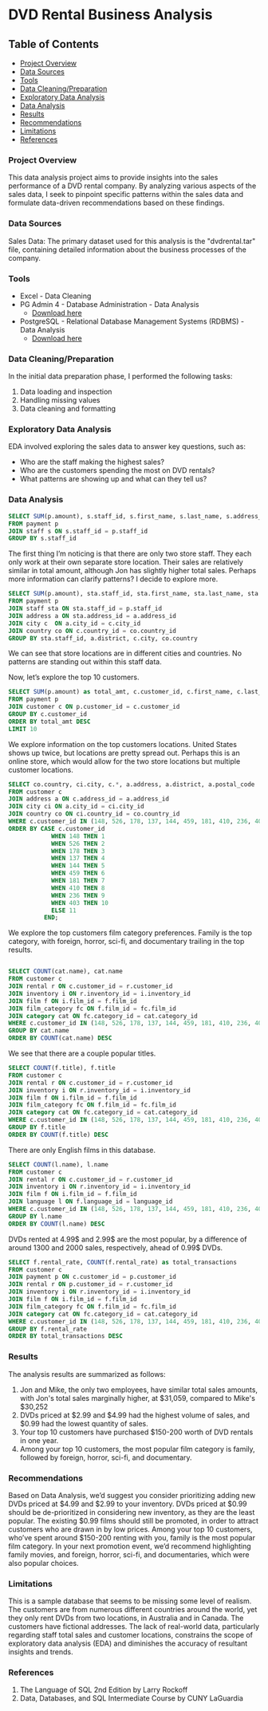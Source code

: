 # DVD Rental Business Analysis 

## Table of Contents

- [Project Overview](#project-overview)
- [Data Sources](#data-sources)
- [Tools](#tools)
- [Data Cleaning/Preparation](#data-cleaning-preparation)
- [Exploratory Data Analysis](#exploratory-data-analysis)
- [Data Analysis](#data-analysis)
- [Results](#results)
- [Recommendations](#recommendations)
- [Limitations](#limitations)
- [References](#references)

### Project Overview

This data analysis project aims to provide insights into the sales performance of a DVD rental company. By analyzing various aspects of the sales data, I seek to pinpoint specific patterns within the sales data and formulate data-driven recommendations based on these findings.

### Data Sources

Sales Data: The primary dataset used for this analysis is the "dvdrental.tar" file, containing detailed information about the business processes of the company.

### Tools

- Excel - Data Cleaning
- PG Admin 4 - Database Administration - Data Analysis
  - [Download here](https://www.pgadmin.org/download/pgadmin-4-windows/)
- PostgreSQL - Relational Database Management Systems (RDBMS) - Data Analysis
  - [Download here](https://www.postgresql.org/download/)

### Data Cleaning/Preparation

In the initial data preparation phase, I performed the following tasks:
1. Data loading and inspection
2. Handling missing values
3. Data cleaning and formatting

### Exploratory Data Analysis

EDA involved exploring the sales data to answer key questions, such as:

- Who are the staff making the highest sales?
- Who are the customers spending the most on DVD rentals?
- What patterns are showing up and what can they tell us?

### Data Analysis

```sql
SELECT SUM(p.amount), s.staff_id, s.first_name, s.last_name, s.address_id, s.store_id
FROM payment p
JOIN staff s ON s.staff_id = p.staff_id
GROUP BY s.staff_id
```
The first thing I’m noticing is that there are only two store staff. They each only work at their own separate store location. Their sales are relatively similar in total amount, although Jon has slightly higher total sales. Perhaps more information can clarify patterns? I decide to explore more.

```sql
SELECT SUM(p.amount), sta.staff_id, sta.first_name, sta.last_name, sta.address_id, sta.store_id, a.district, c.city, co.country
FROM payment p
JOIN staff sta ON sta.staff_id = p.staff_id
JOIN address a ON sta.address_id = a.address_id
JOIN city c  ON a.city_id = c.city_id
JOIN country co ON c.country_id = co.country_id
GROUP BY sta.staff_id, a.district, c.city, co.country
```
We can see that store locations are in different cities and countries. No patterns are standing out within this staff data.

Now, let’s explore the top 10 customers.

```sql
SELECT SUM(p.amount) as total_amt, c.customer_id, c.first_name, c.last_name,     c.store_id
FROM payment p
JOIN customer c ON p.customer_id = c.customer_id
GROUP BY c.customer_id
ORDER BY total_amt DESC
LIMIT 10
```
We explore information on the top customers locations. United States shows up twice, but locations are pretty spread out. Perhaps this is an online store, which would allow for the two store locations but multiple customer locations. 

```sql
SELECT co.country, ci.city, c.*, a.address, a.district, a.postal_code
FROM customer c
JOIN address a ON c.address_id = a.address_id
JOIN city ci ON a.city_id = ci.city_id
JOIN country co ON ci.country_id = co.country_id
WHERE c.customer_id IN (148, 526, 178, 137, 144, 459, 181, 410, 236, 403)
ORDER BY CASE c.customer_id
            WHEN 148 THEN 1
            WHEN 526 THEN 2
            WHEN 178 THEN 3
            WHEN 137 THEN 4
            WHEN 144 THEN 5
            WHEN 459 THEN 6
            WHEN 181 THEN 7
            WHEN 410 THEN 8
            WHEN 236 THEN 9
            WHEN 403 THEN 10
            ELSE 11
          END;
```
We explore the top customers film category preferences. Family is the top category, with foreign, horror, sci-fi, and documentary trailing in the top results.

```sql

SELECT COUNT(cat.name), cat.name
FROM customer c
JOIN rental r ON c.customer_id = r.customer_id
JOIN inventory i ON r.inventory_id = i.inventory_id
JOIN film f ON i.film_id = f.film_id
JOIN film_category fc ON f.film_id = fc.film_id
JOIN category cat ON fc.category_id = cat.category_id
WHERE c.customer_id IN (148, 526, 178, 137, 144, 459, 181, 410, 236, 403)
GROUP BY cat.name
ORDER BY COUNT(cat.name) DESC
```

We see that there are a couple popular titles. 

```sql
SELECT COUNT(f.title), f.title
FROM customer c
JOIN rental r ON c.customer_id = r.customer_id
JOIN inventory i ON r.inventory_id = i.inventory_id
JOIN film f ON i.film_id = f.film_id
JOIN film_category fc ON f.film_id = fc.film_id
JOIN category cat ON fc.category_id = cat.category_id
WHERE c.customer_id IN (148, 526, 178, 137, 144, 459, 181, 410, 236, 403)
GROUP BY f.title
ORDER BY COUNT(f.title) DESC
```
There are only English films in this database.

```sql
SELECT COUNT(l.name), l.name
FROM customer c
JOIN rental r ON c.customer_id = r.customer_id
JOIN inventory i ON r.inventory_id = i.inventory_id
JOIN film f ON i.film_id = f.film_id
JOIN language l ON f.language_id = language_id
WHERE c.customer_id IN (148, 526, 178, 137, 144, 459, 181, 410, 236, 403)
GROUP BY l.name
ORDER BY COUNT(l.name) DESC
```

DVDs rented at 4.99$ and 2.99$ are the most popular, by a difference of around 1300 and 2000 sales, respectively, ahead of 0.99$ DVDs. 

```sql
SELECT f.rental_rate, COUNT(f.rental_rate) as total_transactions
FROM customer c
JOIN payment p ON c.customer_id = p.customer_id
JOIN rental r ON p.customer_id = r.customer_id
JOIN inventory i ON r.inventory_id = i.inventory_id
JOIN film f ON i.film_id = f.film_id
JOIN film_category fc ON f.film_id = fc.film_id
JOIN category cat ON fc.category_id = cat.category_id
WHERE c.customer_id IN (148, 526, 178, 137, 144, 459, 181, 410, 236, 403)
GROUP BY f.rental_rate
ORDER BY total_transactions DESC
```

### Results

The analysis results are summarized as follows:
1. Jon and Mike, the only two employees, have similar total sales amounts, with Jon's total sales marginally higher, at $31,059, compared to Mike's $30,252  
2. DVDs priced at $2.99 and $4.99 had the highest volume of sales, and $0.99 had the lowest quantity of sales.
3. Your top 10 customers have purchased $150-200 worth of DVD rentals in one year.
4. Among your top 10 customers, the most popular film category is family, followed by foreign, horror, sci-fi, and documentary.

### Recommendations

Based on Data Analysis, we’d suggest you consider prioritizing adding new DVDs priced at $4.99 and $2.99 to your inventory. DVDs priced at $0.99 should be de-prioritized in considering new inventory, as they are the least popular. The existing $0.99 films should still be promoted, in order to attract customers who are drawn in by low prices. Among your top 10 customers, who’ve spent around $150-200 renting with you, family is the most popular film category. In your next promotion event, we’d recommend highlighting family movies, and foreign, horror, sci-fi, and documentaries, which were also popular choices. 

### Limitations

This is a sample database that seems to be missing some level of realism. The customers are from numerous different countries around the world, yet they only rent DVDs from two locations, in Australia and in Canada. The customers have fictional addresses. The lack of real-world data, particularly regarding staff total sales and customer locations, constrains the scope of exploratory data analysis (EDA) and diminishes the accuracy of resultant insights and trends.

### References

1. The Language of SQL 2nd Edition by Larry Rockoff
2. Data, Databases, and SQL Intermediate Course by CUNY LaGuardia



